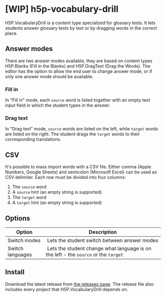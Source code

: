 # [WIP] h5p-vocabulary-drill

H5P.VocabularyDrill is a content type specialized for glossary tests.
It lets students answer glossary tests by text or by dragging words in the correct place.

## Answer modes

There are two answer modes available, they are based on content types H5P.Blanks (Fill in the Blanks) and H5P.DragText (Drag the Words). The editor has the option to allow the end user to change answer mode, or if only one answer mode should be available.

### Fill in

In "Fill in" mode, each `source` word is listed together with an empty text input field in which the student types in the answer.

<!-- TODO: Add image -->

### Drag text

In "Drag text" mode, `source` words are listed on the left, while `target` words are listed on the right.
The student drags the `target` words to their corresponding translations.

<!-- TODO: Add image -->

## CSV

It's possible to mass import words with a CSV file.
Either comma (Apple Numbers, Google Sheets) and semicolon (Microsoft Excel) can be used as CSV delimiter.
Each row must be divided into four columns:

1. The `source` word
1. A `source` hint (an empty string is supported)
1. The `target` word
1. A `target` hint (an empty string is supported)

## Options

| Option | Description |
|--------|-------------|
| Switch modes | Lets the student switch between answer modes |
| Switch languages | Lets the student change what language is on the left - the `source` or the `target` |

## Install

Download the latest release from [the releases page](https://github.com/NDLANO/h5p-vocabulary-drill/releases).
The release file also includes every project that H5P.VocabularyDrill depends on.
